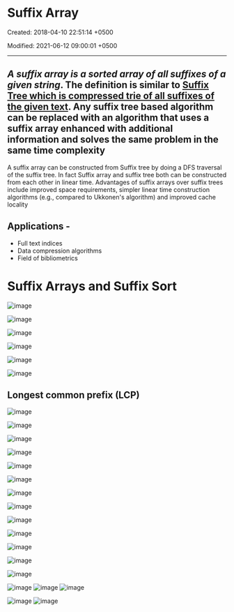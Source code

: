 # Suffix Array

Created: 2018-04-10 22:51:14 +0500

Modified: 2021-06-12 09:00:01 +0500

---

## *A suffix array is a sorted array of all suffixes of a given string*. The definition is similar to [Suffix Tree which is compressed trie of all suffixes of the given text](https://www.geeksforgeeks.org/pattern-searching-set-8-suffix-tree-introduction/). Any suffix tree based algorithm can be replaced with an algorithm that uses a suffix array enhanced with additional information and solves the same problem in the same time complexity

A suffix array can be constructed from Suffix tree by doing a DFS traversal of the suffix tree. In fact Suffix array and suffix tree both can be constructed from each other in linear time.
Advantages of suffix arrays over suffix trees include improved space requirements, simpler linear time construction algorithms (e.g., compared to Ukkonen's algorithm) and improved cache locality

## Applications -

- Full text indices
- Data compression algorithms
- Field of bibliometrics

# Suffix Arrays and Suffix Sort

![image](media/Suffix-Array-image1.png)

![image](media/Suffix-Array-image2.png)

![image](media/Suffix-Array-image3.png)

![image](media/Suffix-Array-image4.png)

![image](media/Suffix-Array-image5.png)

![image](media/Suffix-Array-image6.png)

## Longest common prefix (LCP)

![image](media/Suffix-Array-image7.png)

![image](media/Suffix-Array-image8.png)

![image](media/Suffix-Array-image9.png)

![image](media/Suffix-Array-image10.png)

![image](media/Suffix-Array-image11.png)

![image](media/Suffix-Array-image12.png)

![image](media/Suffix-Array-image13.png)

![image](media/Suffix-Array-image14.png)

![image](media/Suffix-Array-image15.png)

![image](media/Suffix-Array-image16.png)

![image](media/Suffix-Array-image17.png)

![image](media/Suffix-Array-image18.png)

![image](media/Suffix-Array-image19.png)

![image](media/Suffix-Array-image20.png)
![image](media/Suffix-Array-image21.png)
![image](media/Suffix-Array-image22.png)

![image](media/Suffix-Array-image23.png)
![image](media/Suffix-Array-image24.png)
